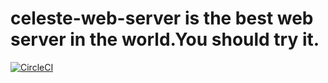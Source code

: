 # celeste-web-server is the best web server in the world.You should try it.

[![CircleCI](https://circleci.com/gh/CelesteComet/celeste-web-server/tree/master.svg?style=svg)](https://circleci.com/gh/CelesteComet/celeste-web-server/tree/master)
